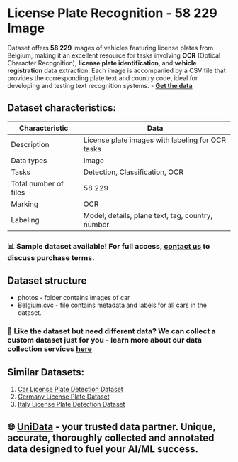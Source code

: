 # License Plate Recognition - 58 229 Image
Dataset offers **58 229** images of vehicles featuring license plates from Belgium, making it an excellent resource for tasks involving **OCR** (Optical Character Recognition), **license plate identification**, and **vehicle registration** data extraction. Each image is accompanied by a CSV file that provides the corresponding plate text and country code, ideal for developing and testing text recognition systems. - **[Get the data](https://unidata.pro/datasets/belgium-license-plate-detection-dataset/?utm_source=github-sc&utm_medium=referral&utm_campaign=belgium-license-plate-dataset)**

## Dataset characteristics:
| Characteristic       | Data                                      |
|----------------------|-------------------------------------------|
| Description          | License plate images with labeling for OCR tasks |
| Data types           | Image                                     |
| Tasks                | Detection, Classification, OCR            |
| Total number of files| 58 229                                    |
| Marking              | OCR                                       |
| Labeling             | Model, details, plane text, tag, country, number |

### 📊 Sample dataset available! For full access, [contact us](https://unidata.pro/datasets/belgium-license-plate-detection-dataset/?utm_source=github-sc&utm_medium=referral&utm_campaign=belgium-license-plate-dataset) to discuss purchase terms.

## Dataset structure
- photos - folder contains images of car
- Belgium.cvc - file contains metadata and labels for all cars in the dataset.

### 🧩 Like the dataset but need different data? We can collect a custom dataset just for you - learn more about our data collection services [here](https://unidata.pro/datasets/belgium-license-plate-detection-dataset/?utm_source=github-sc&utm_medium=referral&utm_campaign=belgium-license-plate-dataset)

## Similar Datasets:
1. [Car License Plate Detection Dataset](https://unidata.pro/datasets/car-license-plates-ocr-image/?utm_source=github-sc&utm_medium=referral&utm_campaign=belgium-license-plate-dataset)
2. [Germany License Plate Dataset](https://unidata.pro/datasets/germany-license-plate-detection-dataset/?utm_source=github-sc&utm_medium=referral&utm_campaign=belgium-license-plate-dataset)
3. [Italy License Plate Detection Dataset](https://unidata.pro/datasets/italy-license-plate-detection-dataset/?utm_source=github-sc&utm_medium=referral&utm_campaign=belgium-license-plate-dataset)

## 🌐 [UniData](https://unidata.pro/datasets/belgium-license-plate-detection-dataset/?utm_source=github-sc&utm_medium=referral&utm_campaign=belgium-license-plate-dataset) - your trusted data partner. Unique, accurate, thoroughly collected and annotated data designed to fuel your AI/ML success.
